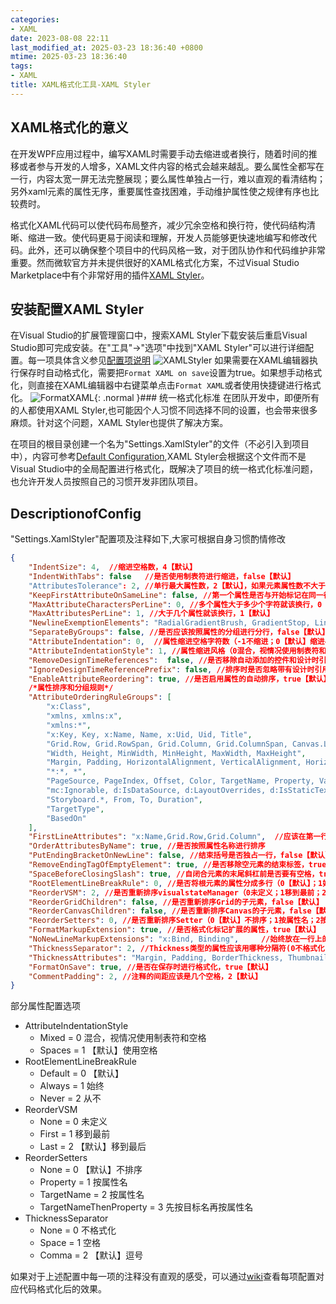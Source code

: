```yaml
---
categories:
- XAML
date: 2023-08-08 22:11
last_modified_at: 2025-03-23 18:36:40 +0800
mtime: 2025-03-23 18:36:40
tags:
- XAML
title: XAML格式化工具-XAML Styler
---
```


## XAML格式化的意义
在开发WPF应用过程中，编写XAML时需要手动去缩进或者换行，随着时间的推移或者参与开发的人增多，XAML文件内容的格式会越来越乱。要么属性全都写在一行，内容太宽一屏无法完整展现；要么属性单独占一行，难以直观的看清结构；另外xaml元素的属性无序，重要属性查找困难，手动维护属性使之规律有序也比较费时。

格式化XAML代码可以使代码布局整齐，减少冗余空格和换行符，使代码结构清晰、缩进一致。使代码更易于阅读和理解，开发人员能够更快速地编写和修改代码。此外，还可以确保整个项目中的代码风格一致，对于团队协作和代码维护非常重要。然而微软官方并未提供很好的XAML格式化方案，不过Visual Studio Marketplace中有个非常好用的插件[XAML Styler](https://github.com/Xavalon/XamlStyler)。

## 安装配置XAML Styler
在Visual Studio的扩展管理窗口中，搜索XAML Styler下载安装后重启Visual Studio即可完成安装。在"工具"->"选项"中找到"XAML Styler"可以进行详细配置。每一项具体含义参见<a href="/posts/xaml格式化工具-xaml-styler/#DescriptionofConfig">配置项说明</a>
![XAMLStyler](https://eb19df4.webp.li/2025/02/XAMLStyler.png)
如果需要在XAML编辑器执行保存时自动格式化，需要把`Format XAML on save`设置为true。如果想手动格式化，则直接在XAML编辑器中右键菜单点击`Format XAML`或者使用快捷键进行格式化。
![FormatXAML](https://eb19df4.webp.li/2025/02/FormatXAML.png){: .normal }### 统一格式化标准
在团队开发中，即便所有的人都使用XAML Styler,也可能因个人习惯不同选择不同的设置，也会带来很多麻烦。针对这个问题，XAML Styler也提供了解决方案。

在项目的根目录创建一个名为"Settings.XamlStyler"的文件（不必引入到项目中），内容可参考[Default Configuration](https://github.com/Xavalon/XamlStyler/wiki/External-Configurations),XAML Styler会根据这个文件而不是Visual Studio中的全局配置进行格式化，既解决了项目的统一格式化标准问题，也允许开发人员按照自己的习惯开发非团队项目。

## DescriptionofConfig
"Settings.XamlStyler"配置项及注释如下,大家可根据自身习惯酌情修改
```JSON
{
    "IndentSize": 4,  //缩进空格数，4【默认】
    "IndentWithTabs": false   //是否使用制表符进行缩进，false【默认】
    "AttributesTolerance": 2, //单行最大属性数，2【默认】，如果元素属性数不大于此数就不会换行
    "KeepFirstAttributeOnSameLine": false, //第一个属性是否与开始标记在同一行，false【默认】
    "MaxAttributeCharactersPerLine": 0, //多个属性大于多少个字符就该换行，0【默认】
    "MaxAttributesPerLine": 1, //大于几个属性就该换行，1【默认】
    "NewlineExemptionElements": "RadialGradientBrush, GradientStop, LinearGradientBrush, ScaleTransform, SkewTransform, RotateTransform, TranslateTransform, Trigger, Condition, Setter", //属性不应该跨行中断的元素
    "SeparateByGroups": false, //是否应该按照属性的分组进行分行，false【默认】
    "AttributeIndentation": 0,  //属性缩进空格字符数（-1不缩进；0【默认】缩进4个空格；其它个数则指定）
    "AttributeIndentationStyle": 1, //属性缩进风格（0混合，视情况使用制表符和空格；1【默认】使用空格）
    "RemoveDesignTimeReferences":  false, //是否移除自动添加的控件和设计时引用内容，false【默认】
    "IgnoreDesignTimeReferencePrefix": false, //排序时是否忽略带有设计时引用命名空间前缀的属性，false【默认】
    "EnableAttributeReordering": true, //是否启用属性的自动排序，true【默认】
    /*属性排序和分组规则*/
    "AttributeOrderingRuleGroups": [
        "x:Class",
        "xmlns, xmlns:x",
        "xmlns:*",
        "x:Key, Key, x:Name, Name, x:Uid, Uid, Title",
        "Grid.Row, Grid.RowSpan, Grid.Column, Grid.ColumnSpan, Canvas.Left, Canvas.Top, Canvas.Right, Canvas.Bottom",
        "Width, Height, MinWidth, MinHeight, MaxWidth, MaxHeight",
        "Margin, Padding, HorizontalAlignment, VerticalAlignment, HorizontalContentAlignment, VerticalContentAlignment, Panel.ZIndex",
        "*:*, *",
        "PageSource, PageIndex, Offset, Color, TargetName, Property, Value, StartPoint, EndPoint",
        "mc:Ignorable, d:IsDataSource, d:LayoutOverrides, d:IsStaticText",
        "Storyboard.*, From, To, Duration",
        "TargetType",
        "BasedOn"
    ],
    "FirstLineAttributes": "x:Name,Grid.Row,Grid.Column",  //应该在第一行的属性，例如x:Name 和x:Uid等等,None【默认】
    "OrderAttributesByName": true, //是否按照属性名称进行排序
    "PutEndingBracketOnNewLine": false, //结束括号是否独占一行，false【默认】
    "RemoveEndingTagOfEmptyElement": true, //是否移除空元素的结束标签，true【默认】
    "SpaceBeforeClosingSlash": true, //自闭合元素的末尾斜杠前是否要有空格，true【默认】
    "RootElementLineBreakRule": 0, //是否将根元素的属性分成多行（0【默认】；1始终；2从不）
    "ReorderVSM": 2, //是否重新排序visualstateManager（0未定义；1移到最前；2【默认】移到最后）
    "ReorderGridChildren": false, //是否重新排序Grid的子元素，false【默认】
    "ReorderCanvasChildren": false, //是否重新排序Canvas的子元素，false【默认】
    "ReorderSetters": 0, //是否重新排序Setter（0【默认】不排序；1按属性名；2按目标名；3先按目标名再按属性名）
    "FormatMarkupExtension": true, //是否格式化标记扩展的属性，true【默认】
    "NoNewLineMarkupExtensions": "x:Bind, Binding",     //始终放在一行上的标记扩展，"x:Bind, Binding"【默认】
    "ThicknessSeparator": 2, //Thickness类型的属性应该用哪种分隔符(0不格式化；1空格；2【默认】逗号）
    "ThicknessAttributes": "Margin, Padding, BorderThickness, ThumbnailClipMargin",     //被认定为Thickness的元素应该是哪些，"Margin, Padding, BorderThickness, ThumbnailClipMargin"【默认】
    "FormatOnSave": true, //是否在保存时进行格式化，true【默认】
    "CommentPadding": 2, //注释的间距应该是几个空格，2【默认】
}
```

部分属性配置选项
* AttributeIndentationStyle
    * Mixed = 0  混合，视情况使用制表符和空格
    * Spaces = 1 【默认】使用空格
* RootElementLineBreakRule
    * Default = 0 【默认】
    * Always = 1 始终
    * Never = 2 从不
* ReorderVSM
    * None = 0 未定义
    * First = 1 移到最前
    * Last = 2 【默认】移到最后
* ReorderSetters
    * None = 0 【默认】不排序
    * Property = 1 按属性名
    * TargetName = 2 按属性名
    * TargetNameThenProperty = 3 先按目标名再按属性名
* ThicknessSeparator
    * None = 0 不格式化
    * Space = 1 空格
    * Comma = 2 【默认】逗号


如果对于上述配置中每一项的注释没有直观的感受，可以通过[wiki](https://github.com/Xavalon/XamlStyler/wiki/Attribute-Formatting)查看每项配置对应代码格式化后的效果。
